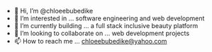 - 👋 Hi, I’m @chloeebubedike
- 👀 I’m interested in ... software engineering and web development
- 🌱 I’m currently building ... a full stack inclusive beauty platform
- 💞️ I’m looking to collaborate on ... web development projects
- 📫 How to reach me ... chloeebubedike@yahoo.com

<!---
chloeebubedike/chloeebubedike is a ✨ special ✨ repository because its `README.md` (this file) appears on your GitHub profile.
You can click the Preview link to take a look at your changes.
--->
